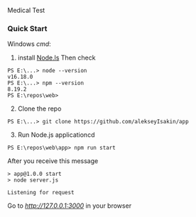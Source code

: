 Medical Test


### Quick Start
Windows _cmd_:
1. install [Node.ls](https://nodejs.org/en/download/)
Then check
```
PS E:\...> node --version
v16.18.0
PS E:\...> npm --version
8.19.2
PS E:\repos\web>
```
2. Clone the repo
```
PS E:\...> git clone https://github.com/alekseyIsakin/app
```
3. Run Node.js applicationcd
```
PS E:\repos\web\app> npm run start
```

After you receive this message
```
> app@1.0.0 start
> node server.js

Listening for request
```
Go to _http://127.0.0.1:3000_ in your browser